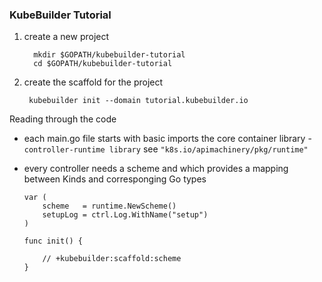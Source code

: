 ### KubeBuilder Tutorial

1. create a new project 
   ```
     mkdir $GOPATH/kubebuilder-tutorial
     cd $GOPATH/kubebuilder-tutorial
   ```
 2. create the scaffold for the project 
    ```
     kubebuilder init --domain tutorial.kubebuilder.io
    ```
    
 Reading through the code
 - each main.go file starts with basic imports 
   the core container library - `controller-runtime library`
   see `"k8s.io/apimachinery/pkg/runtime"`

- every controller needs a scheme and which provides a mapping between Kinds and corresponging Go types
    ```
    var (
        scheme   = runtime.NewScheme()
        setupLog = ctrl.Log.WithName("setup")
    )
    
    func init() {
    
        // +kubebuilder:scaffold:scheme
    }
    ``` 
 
